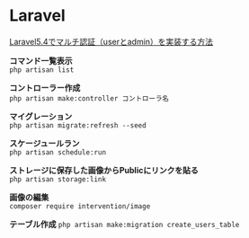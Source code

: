 # Laravel

[Laravel5.4でマルチ認証（userとadmin）を実装する方法](https://takahashi-it.com/php/laravel54-multi-auth/)



**コマンド一覧表示**  
`php artisan list`

**コントローラー作成**  
`php artisan make:controller コントローラ名`

**マイグレーション**  
`php artisan migrate:refresh --seed`

**スケージュールラン**  
`php artisan schedule:run`

**ストレージに保存した画像からPublicにリンクを貼る**  
`php artisan storage:link`

**画像の編集**  
`composer require intervention/image`

**テーブル作成**
`php artisan make:migration create_users_table`
